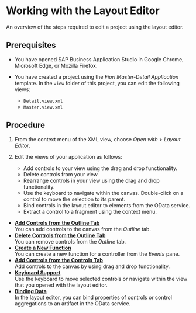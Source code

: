 <!-- loio8fbbaad310eb4712a5d8169331106b25 -->

# Working with the Layout Editor

An overview of the steps required to edit a project using the layout editor.



<a name="loio8fbbaad310eb4712a5d8169331106b25__prereq_wxp_lqs_vnb"/>

## Prerequisites

-   You have opened SAP Business Application Studio in Google Chrome, Microsoft Edge, or Mozilla Firefox.

-   You have created a project using the *Fiori Master-Detail Application* template. In the `view` folder of this project, you can edit the following views:

    -   `Detail.view.xml`
    -   `Master.view.xml`




<a name="loio8fbbaad310eb4712a5d8169331106b25__steps_xxp_lqs_vnb"/>

## Procedure

1.  From the context menu of the XML view, choose *Open with* \> *Layout Editor*.

2.  Edit the views of your application as follows:

    -   Add controls to your view using the drag and drop functionality.
    -   Delete controls from your view.
    -   Rearrange controls in your view using the drag and drop functionality.
    -   Use the keyboard to navigate within the canvas. Double-click on a control to move the selection to its parent.
    -   Bind controls in the layout editor to elements from the OData service.
    -   Extract a control to a fragment using the context menu.


-   **[Add Controls from the Outline Tab](Add_Controls_from_the_Outline_Tab_1cf5a5b.md "You can add controls to the canvas from the Outline
		tab.")**  
You can add controls to the canvas from the *Outline* tab.
-   **[Delete Controls from the Outline Tab](Delete_Controls_from_the_Outline_Tab_04ad947.md "You can remove controls from the Outline tab.")**  
You can remove controls from the *Outline* tab.
-   **[Create a New Function](Create_a_New_Function_b9cfeb1.md "You can create a new function for a controller from the Events
		pane.")**  
You can create a new function for a controller from the *Events* pane.
-   **[Add Controls from the Controls Tab](Add_Controls_from_the_Controls_Tab_82d8438.md "Add controls to the canvas by using drag and drop functionality.")**  
Add controls to the canvas by using drag and drop functionality.
-   **[Keyboard Support](Keyboard_Support_55caf37.md "Use the keyboard to move selected controls or navigate within the view that you opened
		with the layout editor.")**  
Use the keyboard to move selected controls or navigate within the view that you opened with the layout editor.
-   **[Binding Data](Binding_Data_c24e9c4.md "In the layout editor, you can bind properties of controls or control aggregations to an
		artifact in the OData service.")**  
In the layout editor, you can bind properties of controls or control aggregations to an artifact in the OData service.

